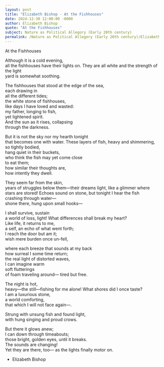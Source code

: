 ```yaml
---
layout: post
title: "Elizabeth Bishop - At the Fishhouses"
date: 2024-12-30 12:00:00 -0000
author: Elizabeth Bishop
quote: "At the Fishhouses"
subject: Nature as Political Allegory (Early 20th century)
permalink: /Nature as Political Allegory (Early 20th century)/Elizabeth Bishop/Elizabeth Bishop - At the Fishhouses
---
```


At the Fishhouses

Although it is a cold evening,  
all the fishhouses have their lights on.
They are all white and the strength of the light  
yard is somewhat soothing.

The fishhouses that stood at the edge of the sea,  
each drawing in  
all the different tides;  
the white stone of fishhouses,  
like days I have loved and wasted:  
my father, longing to fish,  
yet lightened spirit.  
And the sun as it rises, collapsing  
through the darkness.

But it is not the sky nor my hearth tonight  
that becomes one with water.
These layers of fish, heavy and shimmering,  
so tightly bodied,  
hang quiet in their buckets,  
who think the fish may yet come close  
to eat them;  
how similar their thoughts are,  
how intently they dwell.

They seem far from the skin,  
years of struggles below them—their dreams light,
like a  glimmer where stars are stored!
Echoes sound on stone, but tonight I hear the fish  
crashing through water—  
shone there, hung upon small hooks—

I shall survive, sustain  
a world of loss, light!
What differences shall break my heart?  
Like life, it returns to me,  
a self, an echo of what went forth;  
I reach the door but am it;  
wish mere burden once un-fell,  

where each breeze that sounds at my back  
how  surreal I some time return;  
the real light of distorted waves,  
I can imagine warm  
soft flutterings  
of foam traveling around—
tired but free.
 
The night is hot,  
heavy—the still—fishing for me alone!
What shores did I once taste?  
I am a luxurious stone,  
a world comforting,  
that which I will not face again—.

Strung with unsung fish and found light,  
with hung singing and proud crows.

But there it glows anew;  
I can down through timeabouts;  
those bright, golden eyes, until it breaks.  
The sounds are changing!  
Yet they are there, too—
as the lights finally motor on.

- Elizabeth Bishop
